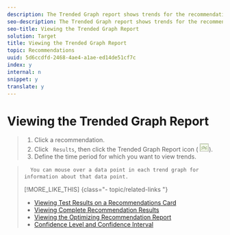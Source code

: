 ```yaml
---
description: The Trended Graph report shows trends for the recommendation over a specified amount of time.
seo-description: The Trended Graph report shows trends for the recommendation over a specified amount of time.
seo-title: Viewing the Trended Graph Report
solution: Target
title: Viewing the Trended Graph Report
topic: Recommendations
uuid: 5d6ccdfd-2468-4ae4-a1ae-ed14de51cf7c
index: y
internal: n
snippet: y
translate: y
---
```


# Viewing the Trended Graph Report


>1. Click a recommendation.
>1. Click ` Results`, then click the Trended Graph Report icon ( ![](assets/icon_trend.png)).
>1. Define the time period for which you want to view trends.

>       You can mouse over a data point in each trend graph for information about that data point. 
>[!MORE_LIKE_THIS] {class="- topic/related-links "}
>
>* [ Viewing Test Results on a Recommendations Card ](c_Viewing_Test_Results_on_a_Recommendations_Card.md#concept_C035768E243F4382A5FF953E1BB870B1)
>* [ Viewing Complete Recommendation Results ](t_Viewing_Complete_Recommendation_Results.md#task_19A3022F3E2044CCA535F3CEC594300E)
>* [ Viewing the Optimizing Recommendation Report ](t_Viewing_the_Optimization_Recommendation_Report.md#task_55777B3740594D8489EF04E62D2327D8)
>* [ Confidence Level and Confidence Interval ](c_Confidence_Level_and_Confidence_Interval.md#concept_0D0002A1EBDF420E9C50E2A46F36629B)
